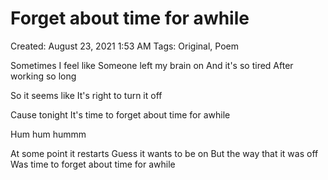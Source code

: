 # Forget about time for awhile

Created: August 23, 2021 1:53 AM
Tags: Original, Poem

Sometimes I feel like
Someone left my brain on
And it's so tired
After working so long

So it seems like
It's right to turn it off

Cause tonight
It's time to forget about time for awhile

Hum hum hummm

At some point it restarts
Guess it wants to be on
But the way that it was off
Was time to forget about time for awhile